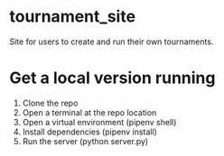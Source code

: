 # tournament_site
Site for users to create and run their own tournaments.

# Get a local version running

1. Clone the repo
3. Open a terminal at the repo location
4. Open a virtual environment (pipenv shell)
5. Install dependencies (pipenv install)
6. Run the server (python server.py)
